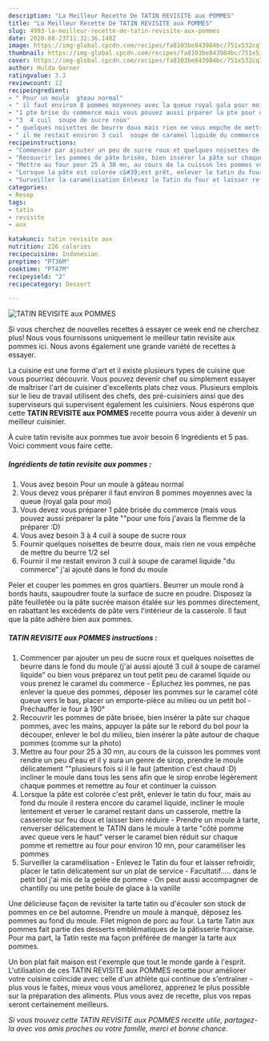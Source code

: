 ```yaml
---
description: "La Meilleur Recette De TATIN REVISITE aux POMMES"
title: "La Meilleur Recette De TATIN REVISITE aux POMMES"
slug: 4993-la-meilleur-recette-de-tatin-revisite-aux-pommes
date: 2020-08-23T11:32:36.140Z
image: https://img-global.cpcdn.com/recipes/fa8103be843984bc/751x532cq70/tatin-revisite-aux-pommes-photo-principale-de-la-recette.jpg
thumbnail: https://img-global.cpcdn.com/recipes/fa8103be843984bc/751x532cq70/tatin-revisite-aux-pommes-photo-principale-de-la-recette.jpg
cover: https://img-global.cpcdn.com/recipes/fa8103be843984bc/751x532cq70/tatin-revisite-aux-pommes-photo-principale-de-la-recette.jpg
author: Hulda Garner
ratingvalue: 3.3
reviewcount: 12
recipeingredient:
- " Pour un moule  gteau normal"
- " il faut environ 8 pommes moyennes avec la queue royal gala pour moi"
- "1 pte brise du commerce mais vous pouvez aussi prparer la pte pour une fois javais la flemme de la prparer D"
- "3  4 cuil  soupe de sucre roux"
- " quelques noisettes de beurre doux mais rien ne vous empche de mettre du beurre 12 sel"
- " il me restait environ 3 cuil  soupe de caramel liquide du commerce jai ajout dans le fond du moule"
recipeinstructions:
- "Commencer par ajouter un peu de sucre roux et quelques noisettes de beurre dans le fond du moule (j&#39;ai aussi ajouté 3 cuil à soupe de caramel liquide&#34; ou bien vous préparez un tout petit peu de caramel liquide ou vous prenez le caramel du commerce  Épluchez les pommes, ne pas enlever la queue des pommes, déposer les pommes sur le caramel côté queue vers le bas, placer un emporte-pièce au milieu ou un petit bol  Préchauffer le four à 190°"
- "Recouvrir les pommes de pâte brisée, bien insérer la pâte sur chaque pommes, avec les mains, appuyer la pâte sur le rebord du bol pour la découper, enlever le bol du milieu, bien insérer la pâte autour de chaque pommes (comme sur la photo)"
- "Mettre au four pour 25 à 30 mn, au cours de la cuisson les pommes vont rendre un peu d&#39;eau et il y aura un genre de sirop, prendre le moule délicatement &#34;&#34;plusieurs fois si il le faut (attention c&#39;est chaud :D) incliner le moule dans tous les sens afin que le sirop enrobe légèrement chaque pommes et remettre au four et continuer la cuisson"
- "Lorsque la pâte est colorée c&#39;est prêt, enlever le tatin du four, mais au fond du moule il restera encore du caramel liquide, incliner le moule lentement et verser le caramel restant dans un casserole, mettre la casserole sur feu doux et laisser bien réduire  Prendre un moule à tarte, renverser délicatement le TATIN dans le moule à tarte &#34;côté pomme avec queue vers le haut&#34; verser le caramel bien réduit sur chaque pomme et remettre au four pour environ 10 mn, pour caraméliser les pommes"
- "Surveiller la caramélisation Enlevez le Tatin du four et laisser refroidir, placer le tatin délicatement sur un plat de service  Facultatif..... dans le petit bol j&#39;ai mis de la gelée de pomme  On peut aussi accompagner de chantilly ou une petite boule de glace à la vanille"
categories:
- Resep
tags:
- tatin
- revisite
- aux

katakunci: tatin revisite aux 
nutrition: 226 calories
recipecuisine: Indonesian
preptime: "PT36M"
cooktime: "PT47M"
recipeyield: "2"
recipecategory: Dessert

---
```



![TATIN REVISITE aux POMMES](https://img-global.cpcdn.com/recipes/fa8103be843984bc/751x532cq70/tatin-revisite-aux-pommes-photo-principale-de-la-recette.jpg)

Si vous cherchez de nouvelles recettes à essayer ce week end ne cherchez plus! Nous vous fournissons uniquement le meilleur tatin revisite aux pommes ici. Nous avons également une grande variété de recettes à essayer.

La cuisine est une forme d'art et il existe plusieurs types de cuisine que vous pourriez découvrir. Vous pouvez devenir chef ou simplement essayer de maîtriser l'art de cuisiner d'excellents plats chez vous. Plusieurs emplois sur le lieu de travail utilisent des chefs, des pré-cuisiniers ainsi que des superviseurs qui supervisent également les cuisiniers. Nous espérons que cette <strong> TATIN REVISITE aux POMMES </strong> recette pourra vous aider à devenir un meilleur cuisinier.

<!--inarticleads1-->

À cuire tatin revisite aux pommes tue avoir besoin 6 Ingrédients et 5 pas. Voici comment vous faire cette.

##### Ingrédients de tatin revisite aux pommes :

1. Vous avez besoin  Pour un moule à gâteau normal
1. Vous devez vous préparer  il faut environ 8 pommes moyennes avec la queue (royal gala pour moi)
1. Vous devez vous préparer 1 pâte brisée du commerce (mais vous pouvez aussi préparer la pâte &#34;&#34;pour une fois j&#39;avais la flemme de la préparer :D)
1. Vous avez besoin 3 à 4 cuil à soupe de sucre roux
1. Fournir  quelques noisettes de beurre doux, mais rien ne vous empêche de mettre du beurre 1/2 sel
1. Fournir  il me restait environ 3 cuil à soupe de caramel liquide &#34;du commerce&#34; j&#39;ai ajouté dans le fond du moule


Peler et couper les pommes en gros quartiers. Beurrer un moule rond à bords hauts, saupoudrer toute la surface de sucre en poudre. Disposez la pâte feuilletée ou la pâte sucrée maison étalée sur les pommes directement, en rabattant les excédents de pâte vers l&#39;intérieur de la casserole. Il faut que la pâte adhère bien aux pommes. 

<!--inarticleads2-->

##### TATIN REVISITE aux POMMES instructions :

1. Commencer par ajouter un peu de sucre roux et quelques noisettes de beurre dans le fond du moule (j&#39;ai aussi ajouté 3 cuil à soupe de caramel liquide&#34; ou bien vous préparez un tout petit peu de caramel liquide ou vous prenez le caramel du commerce  - Épluchez les pommes, ne pas enlever la queue des pommes, déposer les pommes sur le caramel côté queue vers le bas, placer un emporte-pièce au milieu ou un petit bol  - Préchauffer le four à 190°
1. Recouvrir les pommes de pâte brisée, bien insérer la pâte sur chaque pommes, avec les mains, appuyer la pâte sur le rebord du bol pour la découper, enlever le bol du milieu, bien insérer la pâte autour de chaque pommes (comme sur la photo)
1. Mettre au four pour 25 à 30 mn, au cours de la cuisson les pommes vont rendre un peu d&#39;eau et il y aura un genre de sirop, prendre le moule délicatement &#34;&#34;plusieurs fois si il le faut (attention c&#39;est chaud :D) incliner le moule dans tous les sens afin que le sirop enrobe légèrement chaque pommes et remettre au four et continuer la cuisson
1. Lorsque la pâte est colorée c&#39;est prêt, enlever le tatin du four, mais au fond du moule il restera encore du caramel liquide, incliner le moule lentement et verser le caramel restant dans un casserole, mettre la casserole sur feu doux et laisser bien réduire  - Prendre un moule à tarte, renverser délicatement le TATIN dans le moule à tarte &#34;côté pomme avec queue vers le haut&#34; verser le caramel bien réduit sur chaque pomme et remettre au four pour environ 10 mn, pour caraméliser les pommes
1. Surveiller la caramélisation - Enlevez le Tatin du four et laisser refroidir, placer le tatin délicatement sur un plat de service  - Facultatif..... dans le petit bol j&#39;ai mis de la gelée de pomme  - On peut aussi accompagner de chantilly ou une petite boule de glace à la vanille


Une délicieuse façon de revisiter la tarte tatin ou d&#39;écouler son stock de pommes en ce bel automne. Prendre un moule à manqué, déposez les pommes au fond du moule. Filet mignon de porc au four. La tarte Tatin aux pommes fait partie des desserts emblématiques de la pâtisserie française. Pour ma part, la Tatin reste ma façon préférée de manger la tarte aux pommes. 

<!--inarticleads1-->

<p>
Un bon plat fait maison est l'exemple que tout le monde garde à l'esprit. L'utilisation de ces TATIN REVISITE aux POMMES recette pour améliorer votre cuisine coïncide avec celle d'un athlète qui continue de s'entraîner - plus vous le faites, mieux vous vous améliorez, apprenez le plus possible sur la préparation des aliments. Plus vous avez de recette, plus vos repas seront certainement meilleurs.
</p>

<p>
<i>Si vous trouvez cette TATIN REVISITE aux POMMES recette utile, partagez-la avec vos amis proches ou votre famille, merci et bonne chance.</i>
</p>
